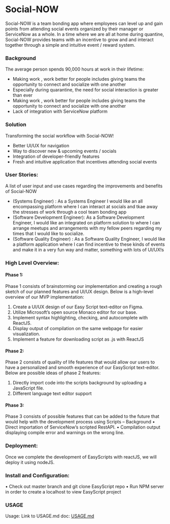 # Social-NOW

Social-NOW is a team bonding app where employees can level up and gain points from attending social events
organized by their manager or ServiceNow as a whole. In a time where we are all at home during quantine, Social-NOW
provides teams with an incentive to grow and and interact together through a simple and intuitive event / reward system.

### Background
The average person spends 90,000 hours at work in their lifetime:
*	Making work , work better for people includes giving teams the opportunity to connect and socialize with one another
*	Especially during quarantine, the need for social interaction is greater than ever
*   Making work , work better for people includes giving teams the opportunity to connect and socialize with one another
*	Lack of integration with ServiceNow platform  

### Solution 
Transforming the social workflow with Social-NOW!	 
*	Better UI/UX for navigation 
*	Way to discover new & upcoming events / socials
*	Integration of developer-friendly features 
*	Fresh and intuitive application that incentives attending social events


### User Stories:

A list of user input and use cases regarding the improvements and benefits of Social-NOW
*	(Systems Engineer) : As a Systems Engineer I would like an all encompassing platform where I can interact at socials
and tkae away the stresses of work through a cool team bonding app
* (Software Development Engineer): As a Software Development Engineer, I would like an integrated on platform solution to where
I can arrange meetups and arrangements with my fellow peers regarding my times that I would like to socialize.
*	(Software Quality Engineer) : As a Software Quality Engineer, I would like a platform application where I can find incentive
to these kinds of events and make it in a very fun way and matter, something with lots of UI/UX!s
### High Level Overview:
 
#### Phase 1:
Phase 1 consists of brainstorming our implementation and creating a rough sketch of our planned features and UI/UX design. Below is a high-level overview of our MVP implementation:
1.	Create a UI/UX design of our Easy Script text-editor on Figma. 
2.	Utilize Microsoft’s open source Monaco editor for our base.
3.	Implement syntax highlighting, checking, and autocomplete with ReactJS. 
4.	Display output of compilation on the same webpage for easier visualization. 
5.	Implement a feature for downloading script as .js with ReactJS

#### Phase 2: 
Phase 2 consists of quality of life features that would allow our users to have a personalized and smooth experience of our EasyScript text-editor.
Below are possible ideas of phase 2 features:
1.	Directly import code into the scripts background by uploading a JavaScript file.
2.	Different language text editor support 

#### Phase 3:
Phase 3 consists of possible features that can be added to the future that would help with the development process using Scripts – Background
•	Direct importation of ServiceNow’s scripted RestAPI.
•	Compilation output displaying compile error and warnings on the wrong line.

### Deployment:
Once we complete the development of EasyScripts with reactJS, we will deploy it using nodeJS.

### Install and Configuration:  
•	Check out master branch and git clone EasyScript repo
•	Run NPM server in order to create a localhost to view EasyScript project
 
### USAGE
Usage: Link to USAGE.md doc: [USAGE.md](./USAGE.md) 

